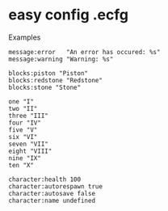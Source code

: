 # easy config .ecfg

Examples

```
message:error   "An error has occured: %s"
message:warning "Warning: %s"
```
```
blocks:piston "Piston"
blocks:redstone "Redstone"
blocks:stone "Stone"
```
```
one "I"
two "II"
three "III"
four "IV"
five "V"
six "VI"
seven "VII"
eight "VIII"
nine "IX"
ten "X"
```
```
character:health 100
character:autorespawn true
character:autosave false
character:name undefined
```
